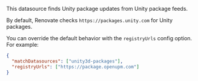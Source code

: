 This datasource finds Unity package updates from Unity package feeds.

By default, Renovate checks `https://packages.unity.com` for Unity packages.

You can override the default behavior with the `registryUrls` config option.
For example:

```json
{
  "matchDatasources": ["unity3d-packages"],
  "registryUrls": ["https://package.openupm.com"]
}
```
